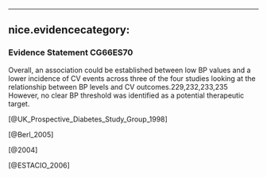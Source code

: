 
---
nice.evidencecategory: 
---

### Evidence Statement CG66ES70
Overall, an association could be established between low BP values and a lower incidence of CV
events across three of the four studies looking at the relationship between BP levels and CV
outcomes.229,232,233,235 However, no clear BP threshold was identified as a potential therapeutic
target.

[@UK_Prospective_Diabetes_Study_Group_1998]

[@Berl_2005]

[@2004]

[@ESTACIO_2006]


